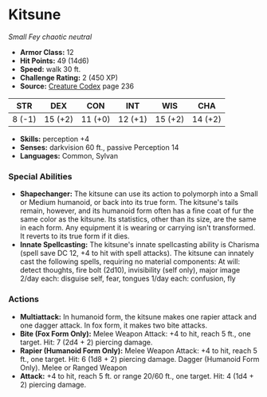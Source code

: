 # Kitsune

*Small* *Fey* *chaotic neutral*

- **Armor Class:** 12
- **Hit Points:** 49 (14d6)
- **Speed:** walk 30 ft.
- **Challenge Rating:** 2 (450 XP)
- **Source:** [Creature Codex](https://koboldpress.com/kpstore/product/creature-codex-for-5th-edition-dnd) page 236

| STR | DEX | CON | INT | WIS | CHA |
| --- | --- | --- | --- | --- | --- |
| 8 (-1) | 15 (+2) | 11 (+0) | 12 (+1) | 15 (+2) | 14 (+2) |

- **Skills:** perception +4
- **Senses:** darkvision 60 ft., passive Perception 14
- **Languages:** Common, Sylvan

### Special Abilities

- **Shapechanger:** The kitsune can use its action to polymorph into a Small or Medium humanoid, or back into its true form. The kitsune's tails remain, however, and its humanoid form often has a fine coat of fur the same color as the kitsune. Its statistics, other than its size, are the same in each form. Any equipment it is wearing or carrying isn't transformed. It reverts to its true form if it dies.
- **Innate Spellcasting:** The kitsune's innate spellcasting ability is Charisma (spell save DC 12, +4 to hit with spell attacks). The kitsune can innately cast the following spells, requiring no material components:
At will: detect thoughts, fire bolt (2d10), invisibility (self only), major image
2/day each: disguise self, fear, tongues
1/day each: confusion, fly

### Actions

- **Multiattack:** In humanoid form, the kitsune makes one rapier attack and one dagger attack. In fox form, it makes two bite attacks.
- **Bite (Fox Form Only):** Melee Weapon Attack: +4 to hit, reach 5 ft., one target. Hit: 7 (2d4 + 2) piercing damage.
- **Rapier (Humanoid Form Only):** Melee Weapon Attack: +4 to hit, reach 5 ft., one target. Hit: 6 (1d8 + 2) piercing damage. Dagger (Humanoid Form Only). Melee or Ranged Weapon
- **Attack:** +4 to hit, reach 5 ft. or range 20/60 ft., one target. Hit: 4 (1d4 + 2) piercing damage.


